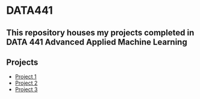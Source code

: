# DATA441

This repository houses my projects completed in DATA 441 Advanced Applied Machine Learning
---

## Projects

- [Project 1](https://kndelong.github.io/DATA441/lowess_ex.html)
- [Project 2](https://kndelong.github.io/DATA441/gramforts_lowess_ex.html)
- [Project 3](https://kndelong.github.io/DATA441/boosted_lowess.html)
